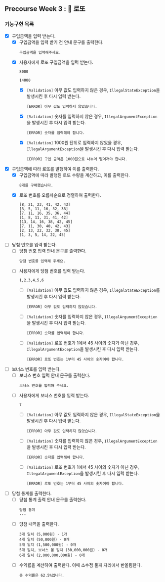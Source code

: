## Precourse Week 3 : 🎫 로또
### 기능구현 목록
- [x] 구입금액을 입력 받는다.
    - [x] 구입금액을 입력 받기 전 안내 문구를 출력한다.
      ```
      구입금액을 입력해주세요.
      ```
    - [x] 사용자에게 로또 구입금액을 입력 받는다.
      ```
      8000
      ```
      ```
      14000
      ```
        - [x] `[Validation]` 아무 값도 입력하지 않은 경우, `IllegalStateException`을 발생시킨 후 다시 입력 받는다.
          ```
          [ERROR] 아무 값도 입력하지 않았습니다.
          ```
        - [x] `[Validation]` 숫자를 입력하지 않은 경우, `IllegalArgumentException`을 발생시킨 후 다시 입력 받는다.
          ```
          [ERROR] 숫자를 입력해야 합니다.
          ```
        - [x] `[Validation]` 1000원 단위로 입력하지 않았을 경우, `IllegalArgumentException`을 발생시킨 후 다시 입력 받는다.
          ```
          [ERROR] 구입 금액은 1000원으로 나누어 떨어져야 합니다.
          ```
- [x] 구입금액에 따라 로또를 발행하여 이를 출력한다.
    - [x] 구입금액에 따라 발행된 로또 수량을 계산하고, 이를 출력한다.
      ```
      8개를 구매했습니다.
      ```
    - [x] 로또 번호를 오름차순으로 정렬하여 출력한다.
      ```
      [8, 21, 23, 41, 42, 43]
      [3, 5, 11, 16, 32, 38]
      [7, 11, 16, 35, 36, 44]
      [1, 8, 11, 31, 41, 42]
      [13, 14, 16, 38, 42, 45]
      [7, 11, 30, 40, 42, 43]
      [2, 13, 22, 32, 38, 45]
      [1, 3, 5, 14, 22, 45]
      ```
- [ ] 당첨 번호를 입력 받는다.
    - [ ] 당첨 번호 입력 안내 문구를 출력한다.
      ```
      당첨 번호를 입력해 주세요.
      ```
    - [ ] 사용자에게 당첨 번호를 입력 받는다.
      ```
      1,2,3,4,5,6
      ```
        - [ ] `[Validation]` 아무 값도 입력하지 않은 경우, `IllegalStateException`를 발생시킨 후 다시 입력 받는다.
          ```
          [ERROR] 아무 값도 입력하지 않았습니다.
          ```
        - [ ] `[Validation]` 숫자를 입력하지 않은 경우, `IllegalArgumentException`을 발생시킨 후 다시 입력 받는다.
          ```
          [ERROR] 숫자를 입력해야 합니다.
          ```
        - [ ] `[Validation]` 로또 번호가 1에서 45 사이의 숫자가 아닌 경우, `IllegalArgumentException`을 발생시킨 후 다시 입력 받는다.
          ```
          [ERROR] 로또 번호는 1부터 45 사이의 숫자여야 합니다.
          ```
- [ ] 보너스 번호를 입력 받는다.
    - [ ] 보너스 번호 입력 안내 문구를 출력한다.
      ```
      보너스 번호를 입력해 주세요.
      ```
    - [ ] 사용자에게 보너스 번호를 입력 받는다.
      ```
      7
      ```
        - [ ] `[Validation]` 아무 값도 입력하지 않은 경우, `IllegalStateException`을 발생시킨 후 다시 입력 받는다.
          ```
          [ERROR] 아무 값도 입력하지 않았습니다.
          ```
        - [ ] `[Validation]` 숫자를 입력하지 않은 경우, `IllegalArgumentException`을 발생시킨 후 다시 입력 받는다.
          ```
          [ERROR] 숫자를 입력해야 합니다.
          ```
        - [ ] `[Validation]` 로또 번호가 1에서 45 사이의 숫자가 아닌 경우, `IllegalArgumentException`을 발생시킨 후 다시 입력 받는다.
          ```
          [ERROR] 로또 번호는 1부터 45 사이의 숫자여야 합니다.
          ```
- [ ] 당첨 통계를 출력한다.
    - [ ] 당첨 통계 출력 안내 문구를 출력한다.
      ```
      당첨 통계
      ---
      ```
    - [ ] 당첨 내역을 출력한다.
      ```
      3개 일치 (5,000원) - 1개
      4개 일치 (50,000원) - 0개
      5개 일치 (1,500,000원) - 0개
      5개 일치, 보너스 볼 일치 (30,000,000원) - 0개
      6개 일치 (2,000,000,000원) - 0개
      ```
    - [ ] 수익률을 계산하여 출력한다. 이때 소수점 둘째 자리에서 반올림한다.
      ```
      총 수익률은 62.5%입니다.
      ```